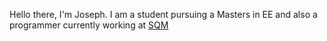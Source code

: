 Hello there, I'm Joseph. I am a student pursuing a Masters in EE and also a programmer currently working at [SQM](https://min2sol.com/min2s/)
